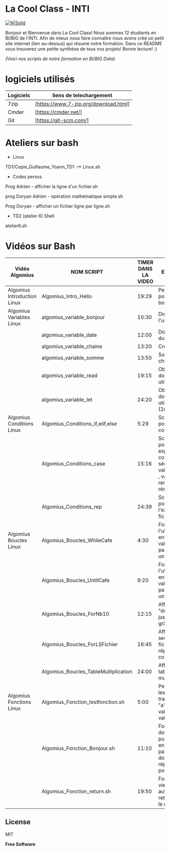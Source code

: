 # La Cool Class - INTI 

[![N|Solid](https://github.com/LaCoolClass-INTI/Scripts-formation/blob/cbc48707beea62aff3722cd341fa546d30a04100/Images-readme/LOGO%20CLCL.png)](https://sites.google.com/view/lacoolclass/accueil)



Bonjour et Bienvenue dans La Cool Class! Nous sommes 12 étudiants en BI/BIG de l'INTI. 
Afin de mieux nous faire connaître nous avons créé un petit site internet (lien au-dessus) qui résume notre formation.
Dans ce README vous trouverez une petite synthèse de tous nos projets!
Bonne lecture! :)

_(Voici nos scripts de notre formation en BI/BIG Data)_

# logiciels utilisés

| Logiciels | liens de telechargement |
| ------ | ------ |
| 7zip  | [https://www.7-zip.org/download.html] |
| Cmder | [https://cmder.net/] |
| Git | [https://git-scm.com/] | 


# Ateliers sur bash

- Linux 

TD1/Copie_Guillaume_Yoann_TD1 --> Linux.sh

- Codes persos 

Prog Adrien - afficher la ligne d'un fichier.sh

prog Doryan Adrien - opération mathématique simple.sh

Prog Doryan - afficher un fichier ligne par ligne.sh

- TD2 (atelier 6) Shell

atelier6.sh

# Vidéos sur Bash

| Vidéo Algomius| NOM SCRIPT | TIMER DANS LA VIDEO | BREVE EXPLICATION DU CODE |
| ------ | ------ | ------ | ------ |
| Algomius Introduction Linux | Algomius_Intro_Hello | 19:29 | Petit message pour dire bonjour ! |
| Algomius Variables Linux | algomius_variable_bonjour | 10:30 | Dis bonjour à l'user |
|  | algomius_variable_date | 12:00 | Donne la date du jour |
|  | algomius_variable_chaine | 13:20 | Créé une chaine |
|  | algomius_variable_somme | 13:50 | Somme de chiffres |
|  | algomius_variable_read | 19:15 | Obtenir une donnée utilisateur |
|  | algomius_variable_let | 24:20 | Obtenir une donnée utilisateur (2ème manière) | 
| Algomius Conditions Linux | Algomius_Conditions_if,elif,else |5:29 | Script de Test pour evaluer des conditions |
|  | Algomius_Conditions_case | 15:16 |  Script de Test pour évaluer expression, la compare à une séquence de valeurs ( value1 , value2 , etc.) et renvoie un résultat|
|  | Algomius_Conditions_rep | 24:39 | Script de Test pour verifier l'existence d'un fichier/repertoire |
| Algomius Boucles Linux | Algomius_Boucles_WhileCafe | 4:30 | Forcer l'utilisateur à entrer une valeur particulière avec un while |
|  | Algomius_Boucles_UntilCafe | 9:20 | Forcer l'utilisateur à entrer une valeur particulière avec un until |
|  | Algomius_Boucles_ForNb10 | 12:15 | Affiche "un" "deux" "troix" jusqu'à "dix" grâce à un for |
|  | Algomius_Boucles_ForLSFichier | 16:45 | Affiche seulement les fichiers du répertoire courant |
|  | Algomius_Boucles_TableMulitplication | 24:00 | Affiche les tables de multiplication |
| Algomius Fonctions Linux | Algomius_Fonction_testfonction.sh | 5:00 | Permet de tester les fonctions, en transformant le "a" qui a une valeur de 5 en valeur de 3.|
|  | Algomius_Fonction_Bonjour.sh | 11:10 | Fonction qui donne son nom, puis dit bonjour en fonction du paramètre donné. Plusieur réponse possible. |
|  | Algomius_Fonction_return.sh | 19:50 | Fonction qui vient prendre un autre script, ici retour, et donne le résultat.  |



## License

MIT

**Free Software**
